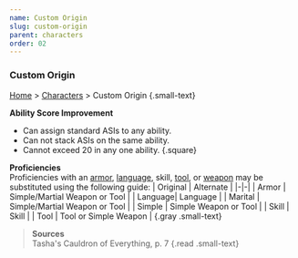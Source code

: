 ```yaml
---
name: Custom Origin
slug: custom-origin
parent: characters
order: 02
---
```

### Custom Origin
[Home](dm-operations-center) > [Characters](characters) > Custom Origin {.small-text}

**Ability Score Improvement**
- Can assign standard ASIs to any ability.
- Can not stack ASIs on the same ability.
- Cannot exceed 20 in any one ability.
{.square}

**Proficiencies**<br/>
Proficiencies with an [armor](armor), [language](languages), skill, [tool](tools), or [weapon](weapons) may be substituted using the following guide:
| Original | Alternate |
|-|-|
| Armor   | Simple/Martial Weapon or Tool |
| Language| Language |
| Marital | Simple/Martial Weapon or Tool | 
| Simple  | Simple Weapon or Tool |
| Skill   | Skill |
| Tool    | Tool or Simple Weapon |
{.gray .small-text}

> **Sources** <br/>
> Tasha's Cauldron of Everything, p. 7
{.read .small-text}

